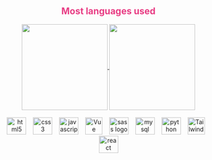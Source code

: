 
<h2 align="center" style="color: #e83d84;"> Most languages used</h2>


<div align="center">
  <a href="https://github.com/GuilhermeSchreiber7&">
  <img height=200 align="center" src="https://github-readme-stats.vercel.app/api?username=GuilhermeSchreiber7&bg_color=000&title_color=fff&text_color=8ef5fa" />
</a>
<a href="https://github.com/GuilhermeSchreiber7">
  <img height=200 align="center" src="https://github-readme-stats.vercel.app/api/top-langs/?username=GuilhermeSchreiber7&layout=donut&bg_color=000&title_color=fff&text_color=8ef5fa&icon_color=2596be)](https://github.com/GuilhermeSchreiber7"/ >
</a>
<br>
<br>

<div align="center">
  <img src="https://cdn.jsdelivr.net/gh/devicons/devicon/icons/html5/html5-original.svg"  width="45" height="40" alt="html5 logo"  />
  <img width="8" />
  <img src="https://cdn.jsdelivr.net/gh/devicons/devicon/icons/css3/css3-original.svg" width="45" height="40" alt="css3 logo"  />
  <img width="8" />
  <img src="https://cdn.jsdelivr.net/gh/devicons/devicon/icons/javascript/javascript-original.svg"  width="45" height="40" alt="javascript logo"  />
  <img width="8" />
  <img width="40" src="https://vuejs.org/images/logo.png" alt="Vue logo" height="40">
  <img width="8" />
  <img src="https://cdn.jsdelivr.net/gh/devicons/devicon/icons/sass/sass-original.svg" width="45" height="40" alt="sass logo" /> 
  <img width="8" />
  <img src="https://cdn.jsdelivr.net/gh/devicons/devicon/icons/mysql/mysql-original.svg" width="45" height="40" alt="mysql logo" />
  <img width="8" /> 
  <img src="https://cdn.jsdelivr.net/gh/devicons/devicon/icons/python/python-original.svg" width="45" height="40" alt="python logo" />
  <img width="8" /> 
   <img width="40" src="https://user-images.githubusercontent.com/25181517/202896760-337261ed-ee92-4979-84c4-d4b829c7355d.png" alt="Tailwind logo" height="40">
  <img width="8" /> 
  <img src="https://cdn.jsdelivr.net/gh/devicons/devicon/icons/react/react-original.svg" width="45" height="40" alt="react logo" />
</div>
<div align="center">
</div>
